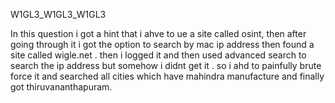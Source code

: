 W1GL3_W1GL3_W1GL3

In this question i got a hint that i ahve to ue a site called osint, then after going through it i got the option to search by mac ip address then found a site called wigle.net . then i logged it and then used advanced search to search the ip address but somehow i didnt get it . so i ahd to painfully brute force it and searched all cities which have mahindra manufacture and finally got thiruvananthapuram.
